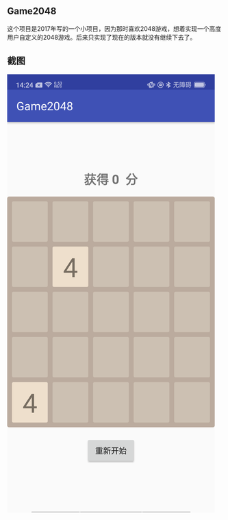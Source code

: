 ## Game2048
这个项目是2017年写的一个小项目，因为那时喜欢2048游戏，想着实现一个高度用户自定义的2048游戏。后来只实现了现在的版本就没有继续下去了。

## 截图
![游戏截图](https://github.com/hookYuan/Game2048/blob/master/image/screenshot_2019_07_23.png)


